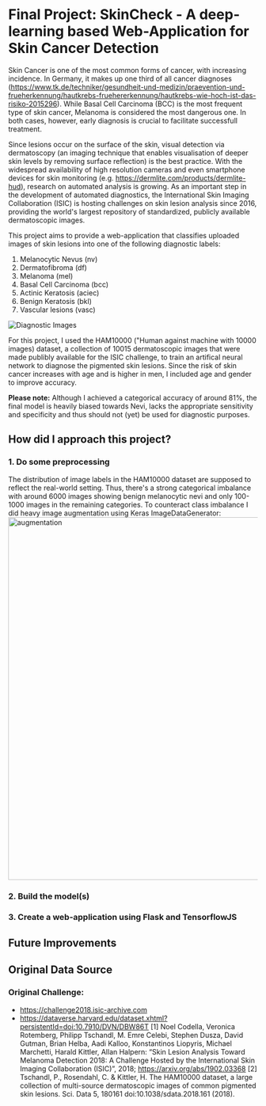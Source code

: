 # Final Project: SkinCheck - A deep-learning based Web-Application for Skin Cancer Detection

Skin Cancer is one of the most common forms of cancer, with increasing incidence. In Germany, it makes up one third of all cancer diagnoses (https://www.tk.de/techniker/gesundheit-und-medizin/praevention-und-frueherkennung/hautkrebs-fruehererkennung/hautkrebs-wie-hoch-ist-das-risiko-2015296). While Basal Cell Carcinoma (BCC) is the most frequent type of skin cancer, Melanoma is considered the most dangerous one. In both cases, however, early diagnosis is crucial to facilitate successfull treatment.

Since lesions occur on the surface of the skin, visual detection via dermatoscopy (an imaging technique that enables visualisation of deeper skin levels by removing surface reflection) is the best practice. With the widespread availability of high resolution cameras and even smartphone devices for skin monitoring (e.g. https://dermlite.com/products/dermlite-hud), research on automated analysis is growing. As an important step in the development of automated diagnostics, the International Skin Imaging Collaboration (ISIC) is hosting challenges on skin lesion analysis since 2016, providing the world's largest repository of standardized, publicly available dermatoscopic images.

This project aims to provide a web-application that classifies uploaded images of skin lesions into one of the following diagnostic labels:
1. Melanocytic Nevus (nv)
2. Dermatofibroma (df)
3. Melanoma (mel)
4. Basal Cell Carcinoma (bcc)
5. Actinic Keratosis (aciec)
6. Benign Keratosis (bkl)
7. Vascular lesions (vasc)

![Diagnostic Images](https://challenge2018.isic-archive.com/wp-content/uploads/2018/04/task3.png)


For this project, I used the HAM10000 ("Human against machine with 10000 images) dataset, a collection of 10015 dermatoscopic images that were made publibly available for the ISIC challenge, to train an artifical neural network to diagnose the pigmented skin lesions.
Since the risk of skin cancer increases with age and is higher in men, I included age and gender to improve accuracy.

**Please note:** Although I achieved a categorical accuracy of around 81%, the final model is heavily biased towards Nevi, lacks the appropriate sensitivity and specificity and thus should not (yet) be used for diagnostic purposes.

## How did I approach this project?

### 1. Do some preprocessing
The distribution of image labels in the HAM10000 dataset are supposed to reflect the real-world setting. Thus, there's a strong categorical imbalance with around 6000 images showing benign melanocytic nevi and only 100-1000 images in the remaining categories.
To counteract class imbalance I did heavy image augmentation using Keras ImageDataGenerator:
<img width="733" alt="augmentation" src="https://user-images.githubusercontent.com/50407361/64116724-6206a500-cd93-11e9-8411-6a4e5ae14a7f.png">



### 2. Build the model(s)

### 3. Create a web-application using Flask and TensorflowJS

## Future Improvements

## Original Data Source

### Original Challenge:
* https://challenge2018.isic-archive.com
* https://dataverse.harvard.edu/dataset.xhtml?persistentId=doi:10.7910/DVN/DBW86T
[1] Noel Codella, Veronica Rotemberg, Philipp Tschandl, M. Emre Celebi, Stephen Dusza, David Gutman, Brian Helba, Aadi Kalloo, Konstantinos Liopyris, Michael Marchetti, Harald Kittler, Allan Halpern: “Skin Lesion Analysis Toward Melanoma Detection 2018: A Challenge Hosted by the International Skin Imaging Collaboration (ISIC)”, 2018; https://arxiv.org/abs/1902.03368
[2] Tschandl, P., Rosendahl, C. & Kittler, H. The HAM10000 dataset, a large collection of multi-source dermatoscopic images of common pigmented skin lesions. Sci. Data 5, 180161 doi:10.1038/sdata.2018.161 (2018).
